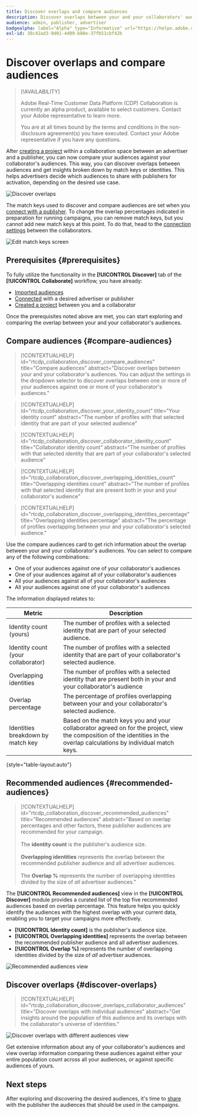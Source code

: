 ```yaml
---
title: Discover overlaps and compare audiences
description: Discover overlaps between your and your collaborators' audiences. Learn how to discover the best audiences for use in your campaigns.
audience: admin, publisher, advertiser
badgealpha: label="Alpha" type="Informative" url="https://helpx.adobe.com/legal/product-descriptions/real-time-customer-data-platform-b2b-edition-prime-and-ultimate-packages.html newtab=true"
exl-id: 38c42ad3-9d01-4d09-b80e-37fb51cbf42b
---
```

# Discover overlaps and compare audiences

>[!AVAILABILITY]
>
>Adobe Real-Time Customer Data Platform (CDP) Collaboration is currently an alpha product, available to select customers. Contact your Adobe representative to learn more.
>
>You are at all times bound by the terms and conditions in the non-disclosure agreement(s) you have executed. Contact your Adobe representative if you have any questions.

After [creating a project](/help/guide/collaborate/manage-projects.md) within a collaboration space between an advertiser and a publisher, you can now compare your audiences against your collaborator's audiences. This way, you can discover overlaps between audiences and get insights broken down by match keys or identities. This helps advertisers decide which audiences to share with publishers for activation, depending on the desired use case.

![Discover overlaps](/help/assets/collaborate/discover-overlaps/discover-overlaps.png)

The match keys used to discover and compare audiences are set when you [connect with a publisher](/help/guide/connect-publisher-advertiser/establishing-connections.md#connection-settings). To change the overlap percentages indicated in preparation for running campaigns, you can remove match keys, but you cannot add new match keys at this point. To do that, head to the [connection settings](/help/guide/connect-publisher-advertiser/establishing-connections.md#connection-settings) between the collaborators.

![Edit match keys screen](/help/assets/collaborate/discover-overlaps/edit-match-keys.png)

## Prerequisites {#prerequisites}

To fully utilize the functionality in the **[!UICONTROL Discover]** tab of the **[!UICONTROL Collaborate]** workflow, you have already:

* [Imported audiences](/help/guide/setup/onboard-audiences.md)
* [Connected](/help/guide/connect-publisher-advertiser/establishing-connections.md) with a desired advertiser or publisher
* [Created a project](/help/guide/collaborate/manage-projects.md) between you and a collaborator

Once the prerequisites noted above are met, you can start exploring and comparing the overlap between your and your collaborator's audiences.

## Compare audiences {#compare-audiences}

>[!CONTEXTUALHELP]
>id="rtcdp_collaboration_discover_compare_audiences"
>title="Compare audiences"
>abstract="Discover overlaps between your and your collaborator's audiences. You can adjust the settings in the dropdown selector to discover overlaps between one or more of your audiences against one or more of your collaborator's audiences."

>[!CONTEXTUALHELP]
>id="rtcdp_collaboration_discover_your_identity_count"
>title="Your identity count"
>abstract="The number of profiles with that selected identity that are part of your selected audience"

>[!CONTEXTUALHELP]
>id="rtcdp_collaboration_discover_collaborator_identity_count"
>title="Collaborator identity count"
>abstract="The number of profiles with that selected identity that are part of your collaborator's selected audience"

>[!CONTEXTUALHELP]
>id="rtcdp_collaboration_discover_overlapping_identities_count"
>title="Overlapping identities count"
>abstract="The number of profiles with that selected identity that are present both in your and your collaborator's audience"

>[!CONTEXTUALHELP]
>id="rtcdp_collaboration_discover_overlapping_identities_percentage"
>title="Overlapping identities percentage"
>abstract="The percentage of profiles overlapping between your and your collaborator's selected audience."

Use the compare audiences card to get rich information about the overlap between your and your collaborator's audiences. You can select to compare any of the following combinations:

* One of your audiences against one of your collaborator's audiences
* One of your audiences against all of your collaborator's audiences
* All your audiences against all of your collaborator's audiences
* All your audiences against one of your collaborator's audiences

The information displayed relates to:

|Metric | Description |
|---------|----------|
| Identity count (yours) | The number of profiles with a selected identity that are part of your selected audience. |
| Identity count (your collaborator) | The number of profiles with a selected identity that are part of your collaborator's selected audience. |
| Overlapping identities | The number of profiles with a selected identity that are present both in your and your collaborator's audience |
| Overlap percentage | The percentage of profiles overlapping between your and your collaborator's selected audience. |
| Identities breakdown by match key | Based on the match keys you and your collaborator agreed on for the project, view the composition of the identities in the overlap calculations by individual match keys. |

{style="table-layout:auto"}

## Recommended audiences {#recommended-audiences}

>[!CONTEXTUALHELP]
>id="rtcdp_collaboration_discover_recommended_audiences"
>title="Recommended audiences"
>abstract="Based on overlap percentages and other factors, these publisher audiences are recommended for your campaign. <br><br> The <b>identity count</b> is the publisher's audience size. <br><br> <b>Overlapping identities</b> represents the overlap between the recommended publisher audience and all advertiser audiences. <br><br> The <b>Overlap %</b> represents the number of overlapping identities divided by the size of <i>all</i> advertiser audiences."

The **[!UICONTROL Recommended audiences]** view in the **[!UICONTROL Discover]** module provides a curated list of the top five recommended audiences based on overlap percentage. This feature helps you quickly identify the audiences with the highest overlap with your current data, enabling you to target your campaigns more effectively.

* **[!UICONTROL Identity count]** is the publisher's audience size.
* **[!UICONTROL Overlapping identities]** represents the overlap between the recommended publisher audience and all advertiser audiences.
* **[!UICONTROL Overlap %]** represents the number of overlapping identities divided by the size of *all* advertiser audiences.

<!--

For extensive information about the overlapping identities count and percentages, read the [overlap calculations reference documentation](/help/guide/reference/overlap-calculations.md).

-->

![Recommended audiences view](/help/assets/collaborate/discover-overlaps/recommended-audiences-highlighted.png)

## Discover overlaps {#discover-overlaps}

>[!CONTEXTUALHELP]
>id="rtcdp_collaboration_discover_overlaps_collaborator_audiences"
>title="Discover overlaps with individual audiences"
>abstract="Get insights around the population of this audience and its overlaps with the collaborator's universe of identities."

![Discover overlaps with different audiences view](/help/assets/collaborate/discover-overlaps/discover-overlaps-cards-view.png)

Get extensive information about any of your collaborator's audiences and view overlap information comparing these audiences against either your entire population count across all your audiences, or against specific audiences of yours.

## Next steps

After exploring and discovering the desired audiences, it's time to [share](/help/guide/collaborate/share.md) with the publisher the audiences that should be used in the campaigns.
